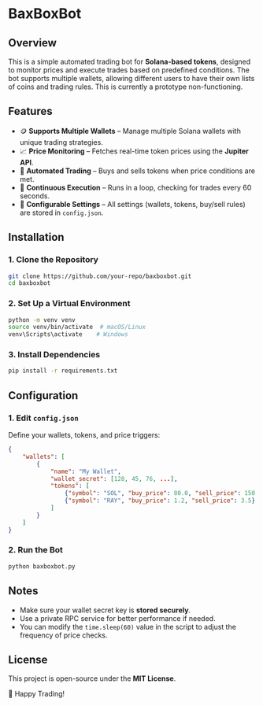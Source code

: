 # BaxBoxBot

## Overview
This is a simple automated trading bot for **Solana-based tokens**, designed to monitor prices and execute trades based on predefined conditions. The bot supports multiple wallets, allowing different users to have their own lists of coins and trading rules. This is currently a prototype non-functioning.

## Features
- 🪙 **Supports Multiple Wallets** – Manage multiple Solana wallets with unique trading strategies.
- 📈 **Price Monitoring** – Fetches real-time token prices using the **Jupiter API**.
- 🤖 **Automated Trading** – Buys and sells tokens when price conditions are met.
- 🔄 **Continuous Execution** – Runs in a loop, checking for trades every 60 seconds.
- 🔧 **Configurable Settings** – All settings (wallets, tokens, buy/sell rules) are stored in `config.json`.

## Installation

### 1. **Clone the Repository**
```bash
git clone https://github.com/your-repo/baxboxbot.git
cd baxboxbot
```

### 2. **Set Up a Virtual Environment**
```bash
python -m venv venv
source venv/bin/activate  # macOS/Linux
venv\Scripts\activate    # Windows
```

### 3. **Install Dependencies**
```bash
pip install -r requirements.txt
```

## Configuration

### 1. **Edit `config.json`**
Define your wallets, tokens, and price triggers:
```json
{
    "wallets": [
        {
            "name": "My Wallet",
            "wallet_secret": [128, 45, 76, ...],
            "tokens": [
                {"symbol": "SOL", "buy_price": 80.0, "sell_price": 150.0},
                {"symbol": "RAY", "buy_price": 1.2, "sell_price": 3.5}
            ]
        }
    ]
}
```

### 2. **Run the Bot**
```bash
python baxboxbot.py
```

## Notes
- Make sure your wallet secret key is **stored securely**.
- Use a private RPC service for better performance if needed.
- You can modify the `time.sleep(60)` value in the script to adjust the frequency of price checks.

## License
This project is open-source under the **MIT License**.

🚀 Happy Trading!

